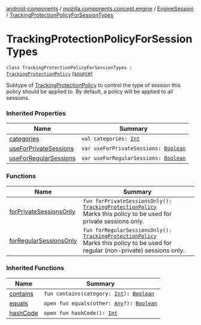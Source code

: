 [android-components](../../../index.md) / [mozilla.components.concept.engine](../../index.md) / [EngineSession](../index.md) / [TrackingProtectionPolicyForSessionTypes](./index.md)

# TrackingProtectionPolicyForSessionTypes

`class TrackingProtectionPolicyForSessionTypes : `[`TrackingProtectionPolicy`](../-tracking-protection-policy/index.md) [(source)](https://github.com/mozilla-mobile/android-components/blob/master/components/concept/engine/src/main/java/mozilla/components/concept/engine/EngineSession.kt#L115)

Subtype of [TrackingProtectionPolicy](../-tracking-protection-policy/index.md) to control the type of session this policy
should be applied to. By default, a policy will be applied to all sessions.

### Inherited Properties

| Name | Summary |
|---|---|
| [categories](../-tracking-protection-policy/categories.md) | `val categories: `[`Int`](https://kotlinlang.org/api/latest/jvm/stdlib/kotlin/-int/index.html) |
| [useForPrivateSessions](../-tracking-protection-policy/use-for-private-sessions.md) | `var useForPrivateSessions: `[`Boolean`](https://kotlinlang.org/api/latest/jvm/stdlib/kotlin/-boolean/index.html) |
| [useForRegularSessions](../-tracking-protection-policy/use-for-regular-sessions.md) | `var useForRegularSessions: `[`Boolean`](https://kotlinlang.org/api/latest/jvm/stdlib/kotlin/-boolean/index.html) |

### Functions

| Name | Summary |
|---|---|
| [forPrivateSessionsOnly](for-private-sessions-only.md) | `fun forPrivateSessionsOnly(): `[`TrackingProtectionPolicy`](../-tracking-protection-policy/index.md)<br>Marks this policy to be used for private sessions only. |
| [forRegularSessionsOnly](for-regular-sessions-only.md) | `fun forRegularSessionsOnly(): `[`TrackingProtectionPolicy`](../-tracking-protection-policy/index.md)<br>Marks this policy to be used for regular (non-private) sessions only. |

### Inherited Functions

| Name | Summary |
|---|---|
| [contains](../-tracking-protection-policy/contains.md) | `fun contains(category: `[`Int`](https://kotlinlang.org/api/latest/jvm/stdlib/kotlin/-int/index.html)`): `[`Boolean`](https://kotlinlang.org/api/latest/jvm/stdlib/kotlin/-boolean/index.html) |
| [equals](../-tracking-protection-policy/equals.md) | `open fun equals(other: `[`Any`](https://kotlinlang.org/api/latest/jvm/stdlib/kotlin/-any/index.html)`?): `[`Boolean`](https://kotlinlang.org/api/latest/jvm/stdlib/kotlin/-boolean/index.html) |
| [hashCode](../-tracking-protection-policy/hash-code.md) | `open fun hashCode(): `[`Int`](https://kotlinlang.org/api/latest/jvm/stdlib/kotlin/-int/index.html) |
